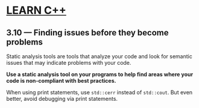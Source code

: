# [LEARN C++](https://www.learncpp.com/)


## 3.10 — Finding issues before they become problems

Static analysis tools are tools that analyze your code and look for semantic issues that may indicate problems with your code.

**Use a static analysis tool on your programs to help find areas where your code is non-compliant with best practices.**

When using print statements, use ```std::cerr``` instead of ```std::cout```. But even better, avoid debugging via print statements.

